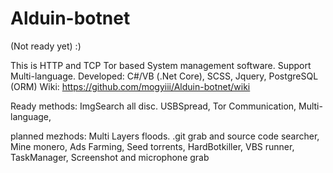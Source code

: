 # Alduin-botnet
(Not ready yet) :)

This is HTTP and TCP Tor based System management software.
Support Multi-language. 
Developed: C#/VB (.Net Core), SCSS, Jquery, PostgreSQL (ORM)
Wiki: https://github.com/mogyiii/Alduin-botnet/wiki

Ready methods: 
ImgSearch all disc.
USBSpread,
Tor Communication,
Multi-language,

planned mezhods:
Multi Layers floods.
.git grab and source code searcher,
Mine monero,
Ads Farming,
Seed torrents,
HardBotkiller,
VBS runner,
TaskManager,
Screenshot and microphone grab





